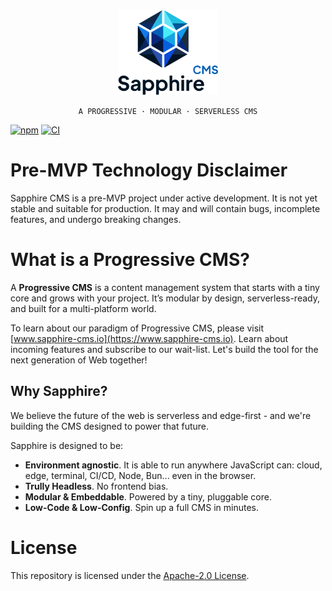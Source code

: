 <div align="center">
    <img src="./docs/logo.svg" width="160px;" />
    <p><code>A PROGRESSIVE · MODULAR · SERVERLESS CMS</code></p>
</div>

[![npm](https://img.shields.io/npm/v/@sapphire-cms/core.svg)](http://npm.im/@sapphire-cms/core)
[![CI](https://github.com/sapphire-cms/sapphire-cms/actions/workflows/ci.yml/badge.svg?branch=master)](https://github.com/sapphire-cms/sapphire-cms/actions/workflows/ci.yml)

# Pre-MVP Technology Disclaimer

Sapphire CMS is a pre-MVP project under active development. It is not yet stable and suitable for production. It may
and will contain bugs, incomplete features, and undergo breaking changes.

# What is a Progressive CMS?

A **Progressive CMS** is a content management system that starts with a tiny core and grows with your project. 
It’s modular by design, serverless-ready, and built for a multi-platform world.

To learn about our paradigm of Progressive CMS, please visit [www.sapphire-cms.io](https://www.sapphire-cms.io).
Learn about incoming features and subscribe to our wait-list. Let's build the tool for the next generation of Web together!

## Why Sapphire?

We believe the future of the web is serverless and edge-first - and we're building the CMS designed to power that future.

Sapphire is designed to be:

- **Environment agnostic**. It is able to run anywhere JavaScript can: cloud, edge, terminal, CI/CD, Node, Bun...
even in the browser.
- **Trully Headless**. No frontend bias.
- **Modular & Embeddable**. Powered by a tiny, pluggable core.
- **Low-Code & Low-Config**. Spin up a full CMS in minutes.

# License

This repository is licensed under the [Apache-2.0 License](LICENSE).
